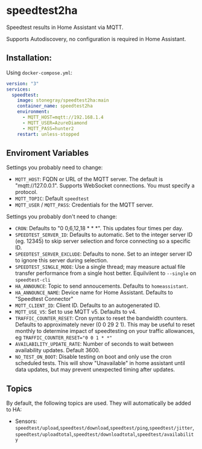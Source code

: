 # speedtest2ha
Speedtest results in Home Assistant via MQTT.

Supports Autodiscovery, no configuration is required in Home Assistant.


## Installation:

Using `docker-compose.yml`:

```yml
version: "3"
services:
  speedtest:
    image: stonegray/speedtest2ha:main
    container_name: speedtest2ha
    environment:
      - MQTT_HOST=mqtt://192.168.1.4
      - MQTT_USER=AzureDiamond
      - MQTT_PASS=hunter2
    restart: unless-stopped
```

## Enviroment Variables

Settings you probably need to change:
- `MQTT_HOST`: FQDN or URL of the MQTT server. The default is "mqtt://127.0.0.1". Supports WebSocket connections. You must specify a protocol. 
- `MQTT_TOPIC`: Default `speedtest`
- `MQTT_USER` / `MQTT_PASS`: Credentials for the MQTT server.

Settings you probably don't need to change:

<!--- `PERIOD`: Ignored if `CRON` is set. Number of seconds between tests. Must be greater than 300.-->
<!--- `MQTT_NO_LAST_WILL`: Disable MQTT last will.-->
- `CRON`: Defaults to "0 0,6,12,18 * * *". This updates four times per day.
- `SPEEDTEST_SERVER_ID`: Defaults to automatic. Set to the integer server ID (eg. 12345) to skip server selection and force connecting so a specific ID.
- `SPEEDTEST_SERVER_EXCLUDE`: Defaults to none. Set to an integer server ID to ignore this server during selection. 
- `SPEEDTEST_SINGLE_MODE`: Use a single thread; may measure actual file transfer performance from a single host better. Equilvilent to `--single` on `speedtest-cli`
- `HA_ANNOUNCE`: Topic to send annoucements. Defaults to `homeassistant`.
- `HA_ANNOUNCE_NAME`: Device name for Home Assistant. Defaults to "Speedtest Connector"
- `MQTT_CLIENT_ID`: Client ID. Defaults to an autogenerated ID.
- `MQTT_USE_V5`: Set to use MQTT v5. Defaults to v4.
- `TRAFFIC_COUNTER_RESET`: Cron syntax to reset the bandwidth counters. Defaults to approximately never (0 0 29 2 1). This may be useful to reset monthly to determine impact of speedtesting on your traffic allowances, eg `TRAFFIC_COUNTER_RESET="0 0 1 * *"`
- `AVAILABILITY_UPDATE_RATE`: Number of seconds to wait between availability updates. Default 3600.
- `NO_TEST_ON_BOOT`: Disable testing on boot and only use the cron scheduled tests. This will show "Unavailable" in home assistant until data updates, but may prevent unexpected timing after updates.

## Topics

By default, the following topics are used. They will automatically be added to HA:

- Sensors: `speedtest/upload`,`speedtest/download`,`speedtest/ping`,`speedtest/jitter`,`speedtest/uploadtotal`,`speedtest/downloadtotal`,`speedtest/availability`